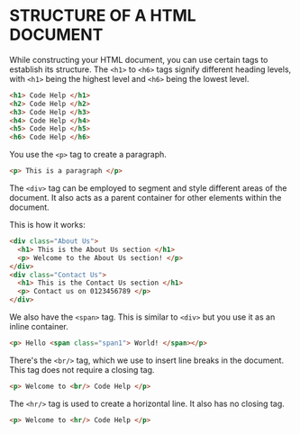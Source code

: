 # STRUCTURE OF A HTML DOCUMENT

While constructing your HTML document, you can use certain tags to establish its structure. The `<h1>` to `<h6>` tags signify different heading levels, with `<h1>` being the highest level and `<h6>` being the lowest level.

```html
<h1> Code Help </h1>
<h2> Code Help </h2>
<h3> Code Help </h3>
<h4> Code Help </h4>
<h5> Code Help </h5>
<h6> Code Help </h6>
```

You use the `<p>` tag to create a paragraph.

```html
<p> This is a paragraph </p>
```

The `<div>` tag can be employed to segment and style different areas of the document. It also acts as a parent container for other elements within the document.

This is how it works:

```html
<div class="About Us">
  <h1> This is the About Us section </h1>
  <p> Welcome to the About Us section! </p>
</div>
<div class="Contact Us">
  <h1> This is the Contact Us section </h1>
  <p> Contact us on 0123456789 </p>
</div>
```

We also have the `<span>` tag. This is similar to `<div>` but you use it as an inline container.

```html
<p> Hello <span class="span1"> World! </span></p>
```

There's the `<br/>` tag, which we use to insert line breaks in the document. This tag does not require a closing tag.

```html
<p> Welcome to <br/> Code Help </p>
```

The `<hr/>` tag is used to create a horizontal line. It also has no closing tag.

```html
<p> Welcome to <hr/> Code Help </p>
```

